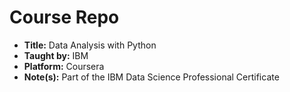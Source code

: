 # Course Repo
- **Title:** Data Analysis with Python
- **Taught by:** IBM
- **Platform:** Coursera
- **Note(s):** Part of the IBM Data Science Professional Certificate
